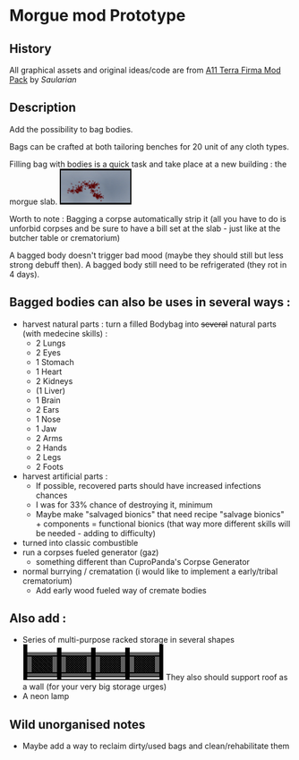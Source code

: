 # Morgue mod Prototype

## History
All graphical assets and original ideas/code are from [A11 Terra Firma Mod Pack](https://ludeon.com/forums/index.php?topic=12580.msg126663#msg126663) by *Saularian*
## Description
Add the possibility to bag bodies.

Bags can be crafted at both tailoring benches for 20 unit of any cloth types.

Filling bag with bodies is a quick task and take place at a new building : the morgue slab. ![Morgue Slab](/Textures/Things/Buildings/Production/MorgueSlab.png)

Worth to note : Bagging a corpse automatically strip it (all you have to do is unforbid corpses and be sure to have a bill set at the slab - just like at the butcher table or crematorium)

A bagged body doesn't trigger bad mood (maybe they should still but less strong debuff then). A bagged body still need to be refrigerated (they rot in 4 days).

## Bagged bodies can also be uses in several ways :

- harvest natural parts : turn a filled Bodybag into ~~several~~ natural parts (with medecine skills) :
  - 2 Lungs
  - 2 Eyes
  - 1 Stomach
  - 1 Heart
  - 2 Kidneys
  - (1 Liver)
  - 1 Brain
  - 2 Ears
  - 1 Nose
  - 1 Jaw
  - 2 Arms
  - 2 Hands
  - 2 Legs
  - 2 Foots
- harvest artificial parts :
  - If possible, recovered parts should have increased infections chances
  - I was for 33% chance of destroying it, minimum
  - Maybe make "salvaged bionics" that need recipe "salvage bionics" + components = functional bionics (that way more different skills will be needed - adding to difficulty)
- turned into classic combustible
- run a corpses fueled generator (gaz)
  - something different than CuproPanda's Corpse Generator
- normal burrying / crematation (i would like to implement a early/tribal crematorium)
  - Add early wood fueled way of cremate bodies

## Also add : 
- Series of multi-purpose racked storage in several shapes ![Large rack storage](../Textures/Things/Buildings/Furniture/StorageLarge.png) They also should support roof as a wall (for your very big storage urges)
- A neon lamp

## Wild unorganised notes
- Maybe add a way to reclaim dirty/used bags and clean/rehabilitate them
